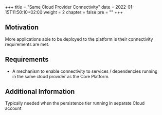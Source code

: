 +++
title = "Same Cloud Provider Connectivity"
date = 2022-01-15T11:50:10+02:00
weight = 2 
chapter = false
pre = "<b></b>"
+++

## Motivation
More applications able to be deployed to the platform is their connectivity requirements are met.

## Requirements
* A mechanism to enable connectivity to services / dependencies running in the same cloud provider as the Core Platform.

## Additional Information
Typically needed when the persistence tier running in separate Cloud account


